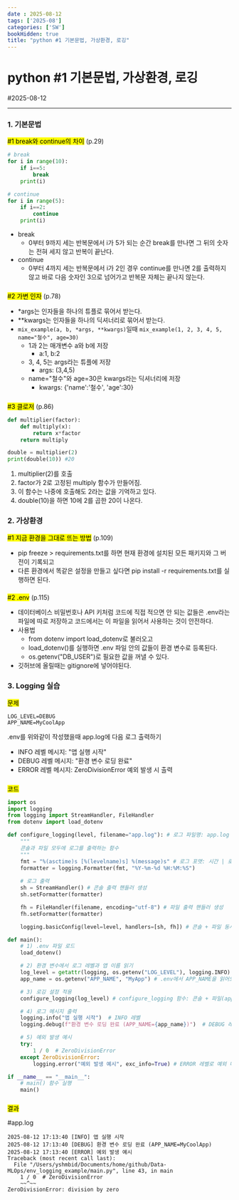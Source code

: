 ```yaml
---
date : 2025-08-12
tags: ['2025-08']
categories: ['SW']
bookHidden: true
title: "python #1 기본문법, 가상환경, 로깅"
---
```


# python #1 기본문법, 가상환경, 로깅

#2025-08-12

---

### 1. 기본문법

<mark>#1 break와 continue의 차이</mark> (p.29)

```python
# break
for i in range(10):
    if i==5:
        break
    print(i)

# continue
for i in range(5):
    if i==2:
        continue
    print(i)
```

- break
  - 0부터 9까지 세는 반복문에서 i가 5가 되는 순간 break를 만나면 그 뒤의 숫자는 전혀 세지 않고 반복이 끝난다.
- continue
  - 0부터 4까지 세는 반복문에서 i가 2인 경우 continue를 만나면 2를 출력하지 않고 바로 다음 숫자인 3으로 넘어가고 반복문 자체는 끝나지 않는다.

###

<mark>#2 가변 인자</mark> (p.78)

- *args는 인자들을 하나의 튜플로 묶어서 받는다. 
- **kwargs는 인자들을 하나의 딕셔너리로 묶어서 받는다.
- `mix_example(a, b, *args, **kwargs)`일때 `mix_example(1, 2, 3, 4, 5, name="철수", age=30)`
  - 1과 2는 매개변수 a와 b에 저장
    - a:1, b:2
  - 3, 4, 5는 args라는 튜플에 저장
    - args: (3,4,5)
  - name="철수"와 age=30은 kwargs라는 딕셔너리에 저장
    - kwargs: {'name':'철수', 'age':30}

###

<mark>#3 클로저</mark> (p.86)

```python
def multiplier(factor):
    def multiply(x):
        return x*factor
    return multiply

double = multiplier(2)
print(double(10)) #20
```

1. multiplier(2)를 호출
2. factor가 2로 고정된 multiply 함수가 만들어짐. 
3. 이 함수는 나중에 호출해도 2라는 값을 기억하고 있다.
4. double(10)을 하면 10에 2를 곱한 20이 나온다.

###

### 2. 가상환경

<mark>#1 지금 환경을 그대로 뜨는 방법</mark> (p.109)

- pip freeze > requirements.txt를 하면 현재 환경에 설치된 모든 패키지와 그 버전이 기록되고
- 다른 환경에서 똑같은 설정을 만들고 싶다면 pip install -r requirements.txt를 실행하면 된다.

###

<mark>#2 .env</mark> (p.115)

- 데이터베이스 비밀번호나 API 키처럼 코드에 직접 적으면 안 되는 값들은 .env라는 파일에 따로 저장하고 코드에서는 이 파일을 읽어서 사용하는 것이 안전하다.
- 사용법
  - from dotenv import load_dotenv로 불러오고
  - load_dotenv()를 실행하면 .env 파일 안의 값들이 환경 변수로 등록된다. 
  - os.getenv("DB_USER")로 필요한 값을 꺼낼 수 있다. 
- 깃허브에 올릴때는 gitignore에 넣어야된다.

###

### 3. Logging 실습

<mark>문제</mark>

```plain text
LOG_LEVEL=DEBUG
APP_NAME=MyCoolApp
```

.env를 위와같이 작성했을때 app.log에 다음 로그 출력하기
- INFO 레벨 메시지: "앱 실행 시작"
- DEBUG 레벨 메시지: "환경 변수 로딩 완료"
- ERROR 레벨 메시지: ZeroDivisionError 예외 발생 시 출력

###

<mark>코드</mark>

```python
import os
import logging
from logging import StreamHandler, FileHandler
from dotenv import load_dotenv

def configure_logging(level, filename="app.log"): # 로그 파일명: app.log
    """
    콘솔과 파일 모두에 로그를 출력하는 함수
    """
    fmt = "%(asctime)s [%(levelname)s] %(message)s" # 로그 포맷: 시간 | 로그레벨 | 메시지
    formatter = logging.Formatter(fmt, "%Y-%m-%d %H:%M:%S")
    
    # 로그 출력
    sh = StreamHandler() # 콘솔 출력 핸들러 생성
    sh.setFormatter(formatter) 

    fh = FileHandler(filename, encoding="utf-8") # 파일 출력 핸들러 생성
    fh.setFormatter(formatter)

    logging.basicConfig(level=level, handlers=[sh, fh]) # 콘솔 + 파일 동시에 출력되도록 핸들러 구성

def main():
    # 1) .env 파일 로드
    load_dotenv()

    # 2) 환경 변수에서 로그 레벨과 앱 이름 읽기
    log_level = getattr(logging, os.getenv("LOG_LEVEL"), logging.INFO) # .env에서 LOG_LEVEL을 읽어오기
    app_name = os.getenv("APP_NAME", "MyApp") # .env에서 APP_NAME을 읽어오기

    # 3) 로깅 설정 적용
    configure_logging(log_level) # configure_logging 함수: 콘솔 + 파일(app.log) 두 군데에 동시에 로그가 찍히도록 핸들러를 구성.

    # 4) 로그 메시지 출력
    logging.info("앱 실행 시작")  # INFO 레벨
    logging.debug(f"환경 변수 로딩 완료 (APP_NAME={app_name})")  # DEBUG 레벨

    # 5) 예외 발생 예시
    try:
        1 / 0  # ZeroDivisionError
    except ZeroDivisionError:
        logging.error("예외 발생 예시", exc_info=True) # ERROR 레벨로 예외 메시지와 스택 트레이스 출력

if __name__ == "__main__":
    # main() 함수 실행
    main()
```

###

<mark>결과</mark>

#app.log

```plain text
2025-08-12 17:13:40 [INFO] 앱 실행 시작
2025-08-12 17:13:40 [DEBUG] 환경 변수 로딩 완료 (APP_NAME=MyCoolApp)
2025-08-12 17:13:40 [ERROR] 예외 발생 예시
Traceback (most recent call last):
  File "/Users/yshmbid/Documents/home/github/Data-MLOps/env_logging_example/main.py", line 43, in main
    1 / 0  # ZeroDivisionError
    ~~^~~
ZeroDivisionError: division by zero
```

#
